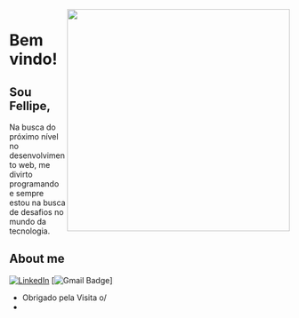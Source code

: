 <img align="right" width="400" height="400" src="https://fellipecarvalho.com/images/undraw/hero.svg">
 
# Bem vindo!
 
## Sou Fellipe,
 
Na busca do próximo nível no desenvolvimento web, me divirto programando e sempre estou na busca de desafios no mundo da tecnologia.
 
## About me 
[![LinkedIn][linkedin-shield]][linkedin-url]
[![Gmail Badge](https://img.shields.io/badge/-Gmail-c14438?style=flat-square&logo=Gmail&logoColor=white&link=mailto:fellipealbert3@gmail.com)]
 
- Obrigado pela Visita o/
- 
<!-- MARKDOWN LINKS & IMAGES -->
<!-- https://www.markdownguide.org/basic-syntax/#reference-style-links -->
[contributors-shield]: https://img.shields.io/github/contributors/othneildrew/Best-README-Template.svg?style=for-the-badge
[contributors-url]: https://github.com/othneildrew/Best-README-Template/graphs/contributors
[forks-shield]: https://img.shields.io/github/forks/othneildrew/Best-README-Template.svg?style=for-the-badge
[forks-url]: https://github.com/othneildrew/Best-README-Template/network/members
[stars-shield]: https://img.shields.io/github/stars/othneildrew/Best-README-Template.svg?style=for-the-badge
[stars-url]: https://github.com/othneildrew/Best-README-Template/stargazers
[issues-shield]: https://img.shields.io/github/issues/othneildrew/Best-README-Template.svg?style=for-the-badge
[issues-url]: https://github.com/othneildrew/Best-README-Template/issues
[license-shield]: https://img.shields.io/github/license/othneildrew/Best-README-Template.svg?style=for-the-badge
[license-url]: https://github.com/othneildrew/Best-README-Template/blob/master/LICENSE.txt
[linkedin-shield]: https://img.shields.io/badge/-LinkedIn-black.svg?style=for-the-badge&logo=linkedin&colorB=555
[linkedin-url]: https://linkedin.com/in/fellipe-carvalho-6b688190
[product-screenshot]: images/screenshot.png
